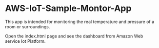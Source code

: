 # AWS-IoT-Sample-Montor-App
This app is intended for monitoring the real temperature and pressure of a room or surroundings.

Open the index.html page and see the dashboard from Amazon Web service Iot Platform.

